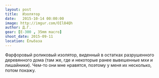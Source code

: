 ```yaml
---
layout: post
title:  Изолятор
date:   2015-10-14 00:00:00
image: http://imgur.com/OIl84Qh
author: Д.Г.
gear: [E-300 , 35mm macro]
shoot_date: 2015-09-11
location: Ёльбаза
---
```


Фарфоровый роликовый изолятор, виденный в остатках разрушенного деревянного дома (там же, где и некоторые ранее вывешенные мхи и лишайники). Чем-то они мне нравятся, поэтому у меня их несколько, потом покажу.
